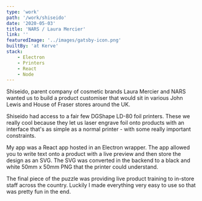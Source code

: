 ```yaml
---
type: 'work'
path: '/work/shiseido'
date: '2020-05-03'
title: 'NARS / Laura Mercier'
link: ''
featuredImage: '../images/gatsby-icon.png'
builtBy: 'at Kerve'
stack:
    - Electron
    - Printers
    - React
    - Node
---
```


Shiseido, parent company of cosmetic brands Laura Mercier and NARS wanted us to build a product customiser that would sit in various John Lewis and House of Fraser stores around the UK.

Shiseido had access to a fair few DGShape LD-80 foil printers. These we really cool because they let us laser engrave foil onto products with an interface that's as simple as a normal printer - with some really important constraints.

My app was a React app hosted in an Electron wrapper. The app allowed you to write text onto a product with a live preview and then store the design as an SVG. The SVG was converted in the backend to a black and white 50mm x 50mm PNG that the printer could understand.

The final piece of the puzzle was providing live product training to in-store staff across the country. Luckily I made everything very easy to use so that was pretty fun in the end.
